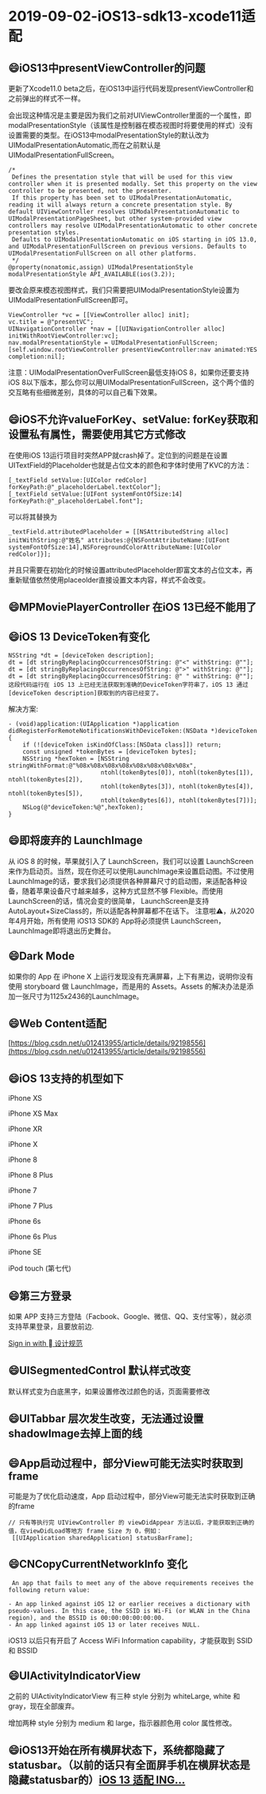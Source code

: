 # 2019-09-02-iOS13-sdk13-xcode11适配

## :smile:iOS13中presentViewController的问题
更新了Xcode11.0 beta之后，在iOS13中运行代码发现presentViewController和之前弹出的样式不一样。

会出现这种情况是主要是因为我们之前对UIViewController里面的一个属性，即modalPresentationStyle（该属性是控制器在模态视图时将要使用的样式）没有设置需要的类型。在iOS13中modalPresentationStyle的默认改为UIModalPresentationAutomatic,而在之前默认是UIModalPresentationFullScreen。

```
/*
 Defines the presentation style that will be used for this view controller when it is presented modally. Set this property on the view controller to be presented, not the presenter.
 If this property has been set to UIModalPresentationAutomatic, reading it will always return a concrete presentation style. By default UIViewController resolves UIModalPresentationAutomatic to UIModalPresentationPageSheet, but other system-provided view controllers may resolve UIModalPresentationAutomatic to other concrete presentation styles.
 Defaults to UIModalPresentationAutomatic on iOS starting in iOS 13.0, and UIModalPresentationFullScreen on previous versions. Defaults to UIModalPresentationFullScreen on all other platforms.
 */
@property(nonatomic,assign) UIModalPresentationStyle modalPresentationStyle API_AVAILABLE(ios(3.2));
```

要改会原来模态视图样式，我们只需要把UIModalPresentationStyle设置为UIModalPresentationFullScreen即可。


```
ViewController *vc = [[ViewController alloc] init];
vc.title = @"presentVC";
UINavigationController *nav = [[UINavigationController alloc] initWithRootViewController:vc];
nav.modalPresentationStyle = UIModalPresentationFullScreen;
[self.window.rootViewController presentViewController:nav animated:YES completion:nil];
```

注意：UIModalPresentationOverFullScreen最低支持iOS 8，如果你还要支持iOS 8以下版本，那么你可以用UIModalPresentationFullScreen，这个两个值的交互略有些细微差别，具体的可以自己看下效果。

## :smile:iOS不允许valueForKey、setValue: forKey获取和设置私有属性，需要使用其它方式修改
在使用iOS 13运行项目时突然APP就crash掉了。定位到的问题是在设置UITextField的Placeholder也就是占位文本的颜色和字体时使用了KVC的方法：

```
[_textField setValue:[UIColor redColor] forKeyPath:@"_placeholderLabel.textColor"];
[_textField setValue:[UIFont systemFontOfSize:14] forKeyPath:@"_placeholderLabel.font"];
```

可以将其替换为

```
_textField.attributedPlaceholder = [[NSAttributedString alloc] initWithString:@"姓名" attributes:@{NSFontAttributeName:[UIFont systemFontOfSize:14],NSForegroundColorAttributeName:[UIColor redColor]}];
```

并且只需要在初始化的时候设置attributedPlaceholder即富文本的占位文本，再重新赋值依然使用placeolder直接设置文本内容，样式不会改变。

## :smile:MPMoviePlayerController 在iOS 13已经不能用了

## :smile:iOS 13 DeviceToken有变化
```
NSString *dt = [deviceToken description];
dt = [dt stringByReplacingOccurrencesOfString: @"<" withString: @""];
dt = [dt stringByReplacingOccurrencesOfString: @">" withString: @""];
dt = [dt stringByReplacingOccurrencesOfString: @" " withString: @""];
这段代码运行在 iOS 13 上已经无法获取到准确的DeviceToken字符串了，iOS 13 通过[deviceToken description]获取到的内容已经变了。
```

解决方案:
```
- (void)application:(UIApplication *)application didRegisterForRemoteNotificationsWithDeviceToken:(NSData *)deviceToken
{
    if (![deviceToken isKindOfClass:[NSData class]]) return;
    const unsigned *tokenBytes = [deviceToken bytes];
    NSString *hexToken = [NSString stringWithFormat:@"%08x%08x%08x%08x%08x%08x%08x%08x",
                          ntohl(tokenBytes[0]), ntohl(tokenBytes[1]), ntohl(tokenBytes[2]),
                          ntohl(tokenBytes[3]), ntohl(tokenBytes[4]), ntohl(tokenBytes[5]),
                          ntohl(tokenBytes[6]), ntohl(tokenBytes[7])];
    NSLog(@"deviceToken:%@",hexToken);
}
```


## :smile:即将废弃的 LaunchImage
从 iOS 8 的时候，苹果就引入了 LaunchScreen，我们可以设置 LaunchScreen来作为启动页。当然，现在你还可以使用LaunchImage来设置启动图。不过使用LaunchImage的话，要求我们必须提供各种屏幕尺寸的启动图，来适配各种设备，随着苹果设备尺寸越来越多，这种方式显然不够 Flexible。而使用 LaunchScreen的话，情况会变的很简单， LaunchScreen是支持AutoLayout+SizeClass的，所以适配各种屏幕都不在话下。
注意啦⚠️，从2020年4月开始，所有使⽤ iOS13 SDK的 App将必须提供 LaunchScreen，LaunchImage即将退出历史舞台。


## :smile:Dark Mode
如果你的 App 在 iPhone X 上运行发现没有充满屏幕，上下有黑边，说明你没有使用 storyboard 做 LaunchImage，而是用的 Assets。Assets 的解决办法是添加一张尺寸为1125x2436的LaunchImage。

## :smile:Web Content适配
[https://blog.csdn.net/u012413955/article/details/92198556](https://blog.csdn.net/u012413955/article/details/92198556)

## :smile:iOS 13支持的机型如下
 iPhone XS

  iPhone XS Max

  iPhone XR

  iPhone X

  iPhone 8

  iPhone 8 Plus

  iPhone 7

  iPhone 7 Plus

  iPhone 6s

  iPhone 6s Plus

  iPhone SE

  iPod touch (第七代)
  

## :smile:第三方登录
如果 APP 支持三方登陆（Facbook、Google、微信、QQ、支付宝等），就必须支持苹果登录，且要放前边.

[Sign in with  设计规范](https://developer.apple.com/design/human-interface-guidelines/sign-in-with-apple/overview/)


## :smile:UISegmentedControl 默认样式改变
默认样式变为白底黑字，如果设置修改过颜色的话，页面需要修改

## :smile:UITabbar 层次发生改变，无法通过设置 shadowImage去掉上面的线

## :smile:App启动过程中，部分View可能无法实时获取到frame
可能是为了优化启动速度，App 启动过程中，部分View可能无法实时获取到正确的frame

```
// 只有等执行完 UIViewController 的 viewDidAppear 方法以后，才能获取到正确的值，在viewDidLoad等地方 frame Size 为 0，例如：
 [[UIApplication sharedApplication] statusBarFrame];
```

## :smile:CNCopyCurrentNetworkInfo 变化
```
 An app that fails to meet any of the above requirements receives the following return value:

- An app linked against iOS 12 or earlier receives a dictionary with pseudo-values. In this case, the SSID is Wi-Fi (or WLAN in the China region), and the BSSID is 00:00:00:00:00:00.
- An app linked against iOS 13 or later receives NULL.
```

iOS13 以后只有开启了 Access WiFi Information capability，才能获取到 SSID 和 BSSID

## :smile:UIActivityIndicatorView
之前的 UIActivityIndicatorView 有三种 style 分别为 whiteLarge, white 和 gray，现在全部废弃。

增加两种 style 分别为 medium 和 large，指示器颜色用 color 属性修改。

## :smile:iOS13开始在所有横屏状态下，系统都隐藏了statusbar。（以前的话只有全面屏手机在横屏状态是隐藏statusbar的）[iOS 13 适配 ING...](https://juejin.im/post/5d89dc766fb9a06b0e54d251#heading-40)


